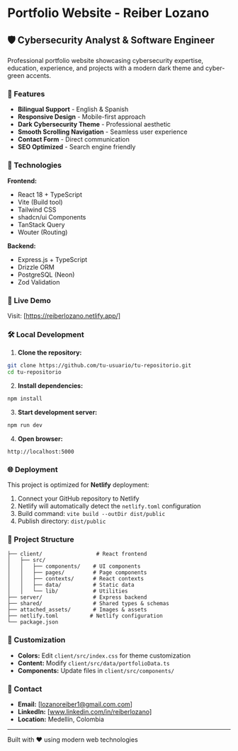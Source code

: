 # Portfolio Website - Reiber Lozano

## 🛡️ Cybersecurity Analyst & Software Engineer

Professional portfolio website showcasing cybersecurity expertise, education, experience, and projects with a modern dark theme and cyber-green accents.

### 🌟 Features

- **Bilingual Support** - English & Spanish
- **Responsive Design** - Mobile-first approach
- **Dark Cybersecurity Theme** - Professional aesthetic
- **Smooth Scrolling Navigation** - Seamless user experience
- **Contact Form** - Direct communication
- **SEO Optimized** - Search engine friendly

### 🚀 Technologies

**Frontend:**
- React 18 + TypeScript
- Vite (Build tool)
- Tailwind CSS
- shadcn/ui Components
- TanStack Query
- Wouter (Routing)

**Backend:**
- Express.js + TypeScript
- Drizzle ORM
- PostgreSQL (Neon)
- Zod Validation

### 📱 Live Demo

Visit: [https://reiberlozano.netlify.app/]

### 🛠️ Local Development

1. **Clone the repository:**
```bash
git clone https://github.com/tu-usuario/tu-repositorio.git
cd tu-repositorio
```

2. **Install dependencies:**
```bash
npm install
```

3. **Start development server:**
```bash
npm run dev
```

4. **Open browser:**
```
http://localhost:5000
```

### 🌐 Deployment

This project is optimized for **Netlify** deployment:

1. Connect your GitHub repository to Netlify
2. Netlify will automatically detect the `netlify.toml` configuration
3. Build command: `vite build --outDir dist/public`
4. Publish directory: `dist/public`

### 📁 Project Structure

```
├── client/                 # React frontend
│   ├── src/
│   │   ├── components/    # UI components
│   │   ├── pages/         # Page components
│   │   ├── contexts/      # React contexts
│   │   ├── data/          # Static data
│   │   └── lib/           # Utilities
├── server/                # Express backend
├── shared/                # Shared types & schemas
├── attached_assets/       # Images & assets
├── netlify.toml          # Netlify configuration
└── package.json
```

### 🎨 Customization

- **Colors:** Edit `client/src/index.css` for theme customization
- **Content:** Modify `client/src/data/portfolioData.ts`
- **Components:** Update files in `client/src/components/`

### 📧 Contact

- **Email:** [lozanoreiber1@gmail.com.com]
- **LinkedIn:** [www.linkedin.com/in/reiberlozano]
- **Location:** Medellín, Colombia

---

Built with ❤️ using modern web technologies
